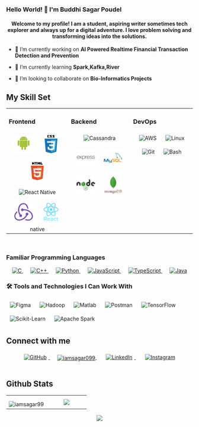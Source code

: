 ### Hello World! 👋 I'm Buddhi Sagar Poudel

<h4 align="center">Welcome to my profile! I am a student, aspiring writer sometimes tech explorer and always up for a digital adventure. I love problem solving and transforming ideas into the solutions.</h3>

- 🔭 I’m currently working on **AI Powered Realtime Financial Transaction Detection and Prevention**

- 🌱 I’m currently learning **Spark,Kafka,River**

- 👯 I’m looking to collaborate on **Bio-Informatics Projects**



## My Skill Set  
<table><tr><td valign="top" width="33%">

### Frontend  
<div align="center">  
<img style="margin: 10px" src="https://raw.githubusercontent.com/devicons/devicon/master/icons/android/android-original-wordmark.svg" alt="Android" width="50" height="50" />
<img style="margin: 10px" src="https://raw.githubusercontent.com/devicons/devicon/master/icons/css3/css3-original-wordmark.svg" alt="CSS3"    height="50" />
<img style="margin: 10px" src="https://raw.githubusercontent.com/devicons/devicon/master/icons/html5/html5-original-wordmark.svg" alt="HTML5"    height="50" />
<img style="margin: 10px" src="https://reactnative.dev/img/header_logo.svg" alt="React Native"    height="50" />
  <img style="margin: 10px" src="https://raw.githubusercontent.com/devicons/devicon/master/icons/redux/redux-original.svg" alt="Redux"    height="50" />


<img style="margin: 10px" src="https://raw.githubusercontent.com/devicons/devicon/master/icons/react/react-original-wordmark.svg" alt="React"    height="50" />
native
</div></td><td valign="top" width="33%">

### Backend  
<div align="center">  
<img style="margin: 10px" src="https://www.vectorlogo.zone/logos/apache_cassandra/apache_cassandra-icon.svg" alt="Cassandra"    height="50" />
<img style="margin: 10px" src="https://raw.githubusercontent.com/devicons/devicon/master/icons/express/express-original-wordmark.svg" alt="Express.js"    height="50" />
<img style="margin: 10px" src="https://raw.githubusercontent.com/devicons/devicon/master/icons/mysql/mysql-original-wordmark.svg" alt="MySQL"    height="50" />
<img style="margin: 10px" src="https://raw.githubusercontent.com/devicons/devicon/master/icons/nodejs/nodejs-original-wordmark.svg" alt="Node.js"    height="50" />
<img style="margin: 10px" src="https://raw.githubusercontent.com/devicons/devicon/master/icons/mongodb/mongodb-original-wordmark.svg" alt="MongoDB"    height="50" />

</div></td><td valign="top" width="33%">

### DevOps  
<div align="center">  
<img style="margin: 10px" src="https://profilinator.rishav.dev/skills-assets/amazonwebservices-original-wordmark.svg" alt="AWS" height="50" />   
<img style="margin: 10px" src="https://profilinator.rishav.dev/skills-assets/linux-original.svg" alt="Linux" height="50" />  
<img style="margin: 10px" src="https://profilinator.rishav.dev/skills-assets/git-scm-icon.svg" alt="Git" height="50" />  
<img style="margin: 10px" src="https://profilinator.rishav.dev/skills-assets/gnu_bash-icon.svg" alt="Bash" height="50" />  
</div></td></tr></table>  

<br/>  

###  Familiar Programming Languages
<p align="center">
  <!-- C -->
  <a href="https://en.wikipedia.org/wiki/C_(programming_language)" target="_blank">
    <img src="https://img.shields.io/badge/C-%2300599C.svg?style=flat-square&logo=c&logoColor=white" alt="C">
  </a>&nbsp;&nbsp;&nbsp;&nbsp;
  <!-- C++ -->
  <a href="https://www.cplusplus.com/" target="_blank">
    <img src="https://img.shields.io/badge/C++-%2300599C.svg?style=flat-square&logo=c%2B%2B&logoColor=white" alt="C++">
  </a>&nbsp;&nbsp;&nbsp;&nbsp;
  <!-- Python -->
  <a href="https://www.python.org/" target="_blank">
    <img src="https://img.shields.io/badge/Python-%2314354C.svg?style=flat-square&logo=python&logoColor=white" alt="Python">
  </a>&nbsp;&nbsp;&nbsp;&nbsp;
  <!-- JavaScript -->
  <a href="https://developer.mozilla.org/en-US/docs/Web/JavaScript" target="_blank">
    <img src="https://img.shields.io/badge/JavaScript-%23F7DF1E.svg?style=flat-square&logo=javascript&logoColor=black" alt="JavaScript">
  </a>&nbsp;&nbsp;&nbsp;&nbsp;
  <!-- TypeScript -->
  <a href="https://www.typescriptlang.org/" target="_blank">
    <img src="https://img.shields.io/badge/TypeScript-%23007ACC.svg?style=flat-square&logo=typescript&logoColor=white" alt="TypeScript">
  </a>&nbsp;&nbsp;&nbsp;&nbsp;
  <!-- Java -->
  <a href="https://www.java.com" target="_blank">
    <img src="https://img.shields.io/badge/Java-%23ED8B00.svg?style=flat-square&logo=java&logoColor=white" alt="Java">
  </a>
</p>


### 🛠️ Tools and Technologies I Can Work With
<p>
<img style="margin: 10px" src="https://www.vectorlogo.zone/logos/figma/figma-icon.svg" alt="Figma"    height="50" />
<img style="margin: 10px" src="https://www.vectorlogo.zone/logos/apache_hadoop/apache_hadoop-icon.svg" alt="Hadoop"    height="50" />
<img style="margin: 10px" src="https://upload.wikimedia.org/wikipedia/commons/2/21/Matlab_Logo.png" alt="Matlab"    height="50" />
<img style="margin: 10px" src="https://www.vectorlogo.zone/logos/getpostman/getpostman-icon.svg" alt="Postman"    height="50" />
<img style="margin: 10px" src="https://www.vectorlogo.zone/logos/tensorflow/tensorflow-icon.svg" alt="TensorFlow"    height="50" />
<img style="margin: 10px" src="https://upload.wikimedia.org/wikipedia/commons/0/05/Scikit_learn_logo_small.svg" alt="Scikit-Learn"    height="50" />
<img style="margin: 10px" src="https://img.shields.io/badge/Apache_Spark-%23E25A1C.svg?style=flat-square&logo=apache-spark&logoColor=white" alt="Apache Spark"    height="50" />

</p>

## Connect with me 

<div align="center">
  <a href="https://github.com/iamsagar99" target="_blank">
    <img src="https://img.shields.io/badge/github-%2324292e.svg?&style=for-the-badge&logo=github&logoColor=white" alt="GitHub" style="margin: 5px" />
  </a>&nbsp;&nbsp;&nbsp;&nbsp;
  <a href="https://leetcode.com/iamsagar099" target="_blank">
    <img align="center" src="https://raw.githubusercontent.com/rahuldkjain/github-profile-readme-generator/master/src/images/icons/Social/leet-code.svg" alt="iamsagar099" height="30" />
  </a>&nbsp;&nbsp;&nbsp;&nbsp;
  <a href="https://linkedin.com/in/iamsagar99" target="_blank">
    <img src="https://img.shields.io/badge/linkedin-%231E77B5.svg?&style=for-the-badge&logo=linkedin&logoColor=white" alt="LinkedIn" style="margin: 5px" />
  </a>&nbsp;&nbsp;&nbsp;&nbsp;
  <a href="https://www.instagram.com/null_pointer._" target="_blank">
    <img src="https://img.shields.io/badge/instagram-%23000000.svg?&style=for-the-badge&logo=instagram&logoColor=white" alt="Instagram" style="margin: 5px" />
  </a>
</div>

  

<br/>  



## Github Stats 

<table><tr>
  <td align="top" width="50%">

<div align="center">  

<p><img align="left" src="https://github-readme-stats.vercel.app/api/top-langs?username=iamsagar99&show_icons=true&locale=en&layout=compact" alt="iamsagar99" /></p>

</div></td>
<td align="top" width="50%">

<div align="center">  
  <div align="center"><img src="https://github-readme-stats.vercel.app/api?username=iamsagar99&show_icons=true&count_private=true" align="center" /></div>  
</div></td></tr></table>  

<div align="center">
<img src="https://komarev.com/ghpvc/?username=iamsagar99&&style=flat-square" align="center" />
</div>  
